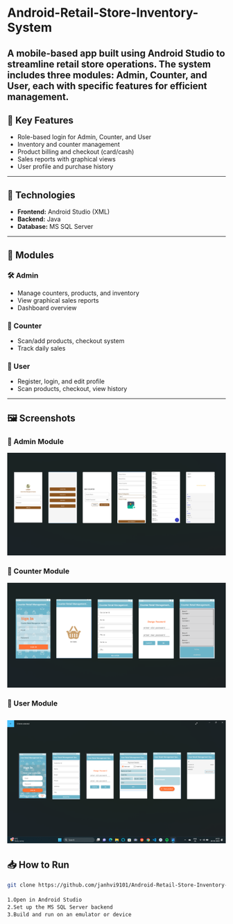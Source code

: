 # Android-Retail-Store-Inventory-System
A mobile-based app built using Android Studio to streamline retail store operations. The system includes three modules: **Admin**, **Counter**, and **User**, each with specific features for efficient management.
---
## 🚀 Key Features
- Role-based login for Admin, Counter, and User
- Inventory and counter management
- Product billing and checkout (card/cash)
- Sales reports with graphical views
- User profile and purchase history
---
## 🔧 Technologies
- **Frontend:** Android Studio (XML)
- **Backend:** Java
- **Database:** MS SQL Server
---
## 🧩 Modules

### 🛠️ Admin
- Manage counters, products, and inventory
- View graphical sales reports
- Dashboard overview

### 💼 Counter
- Scan/add products, checkout system
- Track daily sales

### 👤 User
- Register, login, and edit profile
- Scan products, checkout, view history
---
## 🖼️ Screenshots

### 🔐 Admin Module
![Admin Module](admin_module.png)

### 💼 Counter Module
![Counter Module](counter_module.png)

### 👤 User Module
![User Module](user_module.png)
---

## 📥 How to Run
```bash
git clone https://github.com/janhvi9101/Android-Retail-Store-Inventory-System.git

1.Open in Android Studio
2.Set up the MS SQL Server backend
3.Build and run on an emulator or device
